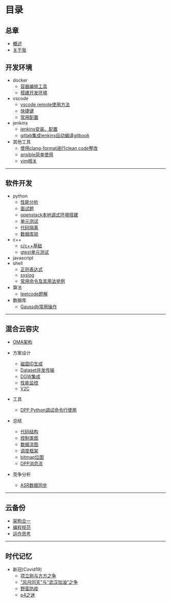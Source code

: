 # 目录

## 总章

- [概述](README.md)
- [关于我]()

## 开发环境

- docker
  - [容器编排工具](devops/docker/docker-compose.md)
  - [搭建开发环境](devops/docker/docker_env.md)
- vscode
  - [vscode remote使用方法](devops/vscode/remote.md)
  - [快捷键](devops/vscode/keymap.md)
  - [常用配置](devops/vscode/config.md)
- jenkins
  - [jenkins安装、配置](devops/jenkins.md)
  - [gitlab集成jenkins自动编译gitbook](devops/jenkins_gitbook.md)
- 其他工具
  - [使用clang-format进行clean code整改](devops/tools/clang-format.md)
  - [ansible简单使用](devops/ansible.md)
  - [vim相关](devops/tools/vim.md)

---

## 软件开发

- python
  - [性能分析](python/perf_analyze.md)
  - [面试题](python/interview.md)
  - [openstack本地调式环境搭建](python/dev-env.md)
  - [单元测试](python/ut.md)
  - [代码隔离](python/code-isolation.md)
  - [数据库锁](python/database-lock.md)
- c++
  - [c/c++基础](c++/base.md)
  - [gtest单元测试](c++/ut.md)
- javascript
- shell
  - [正则表达式](linux/regrex.md)
  - [syslog](linux/log.md)
  - [常用命令及其用法举例](linux/shell.md)
- 算法
  - [leetcode题解](algorithm/leetcode.md)
- 数据库
  - [Gaussdb常用操作](database/database-operation.md)

---

## 混合云容灾

- [OMA架构](hdrs/architecture.md)

- 方案设计
  - [磁盘ID生成](hdrs/disk_id.md)
  - [Dataset并发传输](hdrs/concurrent_send.md)
  - [DGW集成](hdrs/dgw_integrate.md)
  - [性能监控](hdrs/perf_collect.md)
  - [V2C](hdrs/v2c.md)
  
- 工具
  - [DPP Python调试命令行使用](hdrs/debug_client.md)
  
- 总结
  - [代码结构](hdrs/code_structure.md)
  - [控制类图](hdrs/control_diagram.md)
  - [数据流图](hdrs/data_diagram.md)
  - [调度框架](hdrs/schedule_frame.md)
  - [bitmap位图](hdrs/bitmap.md)
  - [DPP消息流](hdrs/dpp.md)
  
- 竞争分析
  - [ASR数据同步](hdrs/asr_data_sync.md)

---

## 云备份

- [架构合一](cbs/unify.md)
- [编程规范](cbs/coding-rule.md)
- [运作思考](cbs/team-thought.md)

---

## 时代记忆

- 新冠(Covid19)
  - [项立刚与方方之争](memory/xlgff.md)
  - ["风月同天"与"武汉加油"之争]()
  - [野蛮防疫]()
  - [p4之迷]()

